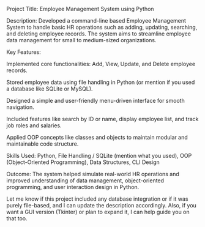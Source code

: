 Project Title: Employee Management System using Python

Description:
Developed a command-line based Employee Management System to handle basic HR operations such as adding, updating, searching, and deleting employee records. The system aims to streamline employee data management for small to medium-sized organizations.

Key Features:

Implemented core functionalities: Add, View, Update, and Delete employee records.

Stored employee data using file handling in Python (or mention if you used a database like SQLite or MySQL).

Designed a simple and user-friendly menu-driven interface for smooth navigation.

Included features like search by ID or name, display employee list, and track job roles and salaries.

Applied OOP concepts like classes and objects to maintain modular and maintainable code structure.

Skills Used:
Python, File Handling / SQLite (mention what you used), OOP (Object-Oriented Programming), Data Structures, CLI Design

Outcome:
The system helped simulate real-world HR operations and improved understanding of data management, object-oriented programming, and user interaction design in Python.

Let me know if this project included any database integration or if it was purely file-based, and I can update the description accordingly. Also, if you want a GUI version (Tkinter) or plan to expand it, I can help guide you on that too.
